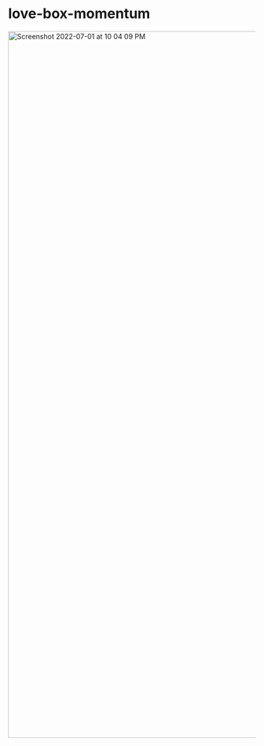 # love-box-momentum
<img width="1440" alt="Screenshot 2022-07-01 at 10 04 09 PM" src="https://user-images.githubusercontent.com/83230804/176935070-1a503e4d-2cf6-489d-b0ac-342d1f793b08.png">
